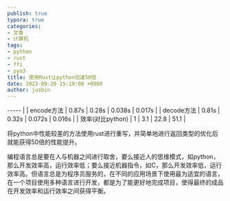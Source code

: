 ```yaml
---
publish: true
typora: true
categories:
- 文章
- 计算机
tags:
- python
- rust
- ffi
- pyo3
title: 使用Rust让python加速50倍
date: 2023-09-28 15:19:08 +0800
author: jusbin
---
```

----- |
| encode方法       | 0.87s    | 0.28s        | 0.038s      | 0.017s                  |
| decode方法       | 0.81s    | 0.32s        | 0.072s      | 0.016s                  |
| 效率(对比python) | 1        | 3.1          | 22.8        | 51.1                    |

将python中性能较差的方法使用rust进行重写，并简单地进行返回类型的优化后就能获得50倍的性能提升。

编程语言总是要在人与机器之间进行取舍，要么接近人的思维模式，如python，那么开发效率高，运行效率低；要么接近机器指令，如C，那么开发效率低，运行效率高。但语言总是为程序员服务的，在不同的应用场景下使用最为适宜的语言，在一个项目使用多种语言进行开发，都是为了能更好地完成项目，使得最终的成品在开发效率和运行效率之间获得平衡。

